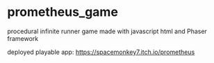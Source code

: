 # prometheus_game
procedural infinite runner game made with javascript html and Phaser framework

deployed playable app:
https://spacemonkey7.itch.io/prometheus
